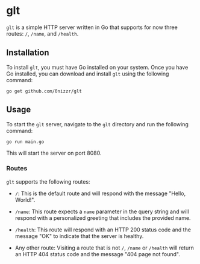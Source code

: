 # glt

`glt` is a simple HTTP server written in Go that supports for now three routes: `/`, `/name`, and `/health`.

## Installation

To install `glt`, you must have Go installed on your system. Once you have Go installed, you can download and install `glt` using the following command:

```
go get github.com/0nizzr/glt
```

## Usage

To start the `glt` server, navigate to the `glt` directory and run the following command:

```
go run main.go
```

This will start the server on port 8080.

### Routes

`glt` supports the following routes:

- `/`: This is the default route and will respond with the message "Hello, World!".

- `/name`: This route expects a `name` parameter in the query string and will respond with a personalized greeting that includes the provided name.

- `/health`: This route will respond with an HTTP 200 status code and the message "OK" to indicate that the server is healthy.

- Any other route: Visiting a route that is not `/`, `/name` or `/health` will return an HTTP 404 status code and the message "404 page not found".
